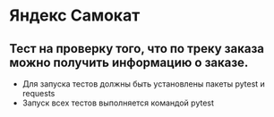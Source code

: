 ﻿# Яндекс Самокат
## Тест на проверку того, что по треку заказа можно получить информацию о заказе.
- Для запуска тестов должны быть установлены пакеты pytest и requests
- Запуск всех тестов выполняется командой pytest